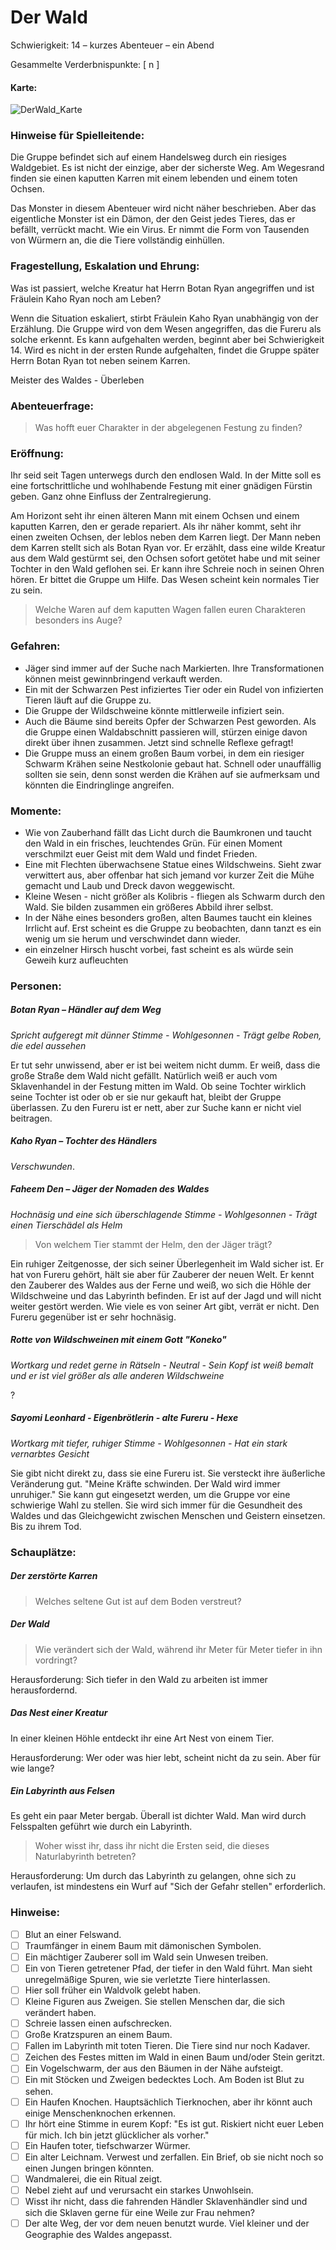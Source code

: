 

# Der Wald

Schwierigkeit: 14 – kurzes Abenteuer – ein Abend

Gesammelte Verderbnispunkte: [  n  ]

#### Karte:

![DerWald_Karte](https://github.com/marcelfnfnllvr/kingdomoftheyurei/blob/main/Abenteuer/DerWald_Karte.png)

### Hinweise für Spielleitende:

Die Gruppe befindet sich auf einem Handelsweg durch ein riesiges Waldgebiet. Es ist nicht der einzige, aber der sicherste Weg. Am Wegesrand finden sie einen kaputten Karren mit einem lebenden und einem toten Ochsen. 

Das Monster in diesem Abenteuer wird nicht näher beschrieben. Aber das eigentliche Monster ist ein Dämon, der den Geist jedes Tieres, das er befällt, verrückt macht. Wie ein Virus. Er nimmt die Form von Tausenden von Würmern an, die die Tiere vollständig einhüllen.

### Fragestellung, Eskalation und Ehrung:

Was ist passiert, welche Kreatur hat Herrn Botan Ryan angegriffen und ist Fräulein Kaho Ryan noch am Leben?

Wenn die Situation eskaliert, stirbt Fräulein Kaho Ryan unabhängig von der Erzählung. Die Gruppe wird von dem Wesen angegriffen, das die Fureru als solche erkennt. Es kann aufgehalten werden, beginnt aber bei Schwierigkeit 14. Wird es nicht in der ersten Runde aufgehalten, findet die Gruppe später Herrn Botan Ryan tot neben seinem Karren.

Meister des Waldes - Überleben

### Abenteuerfrage:

> Was hofft euer Charakter in der abgelegenen Festung zu finden?

### Eröffnung:

Ihr seid seit Tagen unterwegs durch den endlosen Wald. In der Mitte soll es eine fortschrittliche und wohlhabende Festung mit einer gnädigen Fürstin geben. Ganz ohne Einfluss der Zentralregierung.

Am Horizont seht ihr einen älteren Mann mit einem Ochsen und einem kaputten Karren, den er gerade repariert. Als ihr näher kommt, seht ihr einen zweiten Ochsen, der leblos neben dem Karren liegt. Der Mann neben dem Karren stellt sich als Botan Ryan vor. Er erzählt, dass eine wilde Kreatur aus dem Wald gestürmt sei, den Ochsen sofort getötet habe und mit seiner Tochter in den Wald geflohen sei. Er kann ihre Schreie noch in seinen Ohren hören. Er bittet die Gruppe um Hilfe. Das Wesen scheint kein normales Tier zu sein.
> Welche Waren auf dem kaputten Wagen fallen euren Charakteren besonders ins Auge?

### Gefahren:

- Jäger sind immer auf der Suche nach Markierten. Ihre Transformationen können meist gewinnbringend verkauft werden.
- Ein mit der Schwarzen Pest infiziertes Tier oder ein Rudel von infizierten Tieren läuft auf die Gruppe zu.
- Die Gruppe der Wildschweine könnte mittlerweile infiziert sein.
- Auch die Bäume sind bereits Opfer der Schwarzen Pest geworden. Als die Gruppe einen Waldabschnitt passieren will, stürzen einige davon direkt über ihnen zusammen. Jetzt sind schnelle Reflexe gefragt!
- Die Gruppe muss an einem großen Baum vorbei, in dem ein riesiger Schwarm Krähen seine Nestkolonie gebaut hat. Schnell oder unauffällig sollten sie sein, denn sonst werden die Krähen auf sie aufmerksam und könnten die Eindringlinge angreifen.

### Momente:

- Wie von Zauberhand fällt das Licht durch die Baumkronen und taucht den Wald in ein frisches, leuchtendes Grün. Für einen Moment verschmilzt euer Geist mit dem Wald und findet Frieden.<!-- Hmm, das ist 1:1 dieselbe Beschreibung wie beim Pilzabenteuer - ich hab nur die Farbe von Rot nach Grün geändert -->
- Eine mit Flechten überwachsene Statue eines Wildschweins. Sieht zwar verwittert aus, aber offenbar hat sich jemand vor kurzer Zeit die Mühe gemacht und Laub und Dreck davon weggewischt.
- Kleine Wesen - nicht größer als Kolibris - fliegen als Schwarm durch den Wald. Sie bilden zusammen ein größeres Abbild ihrer selbst.  
- In der Nähe eines besonders großen, alten Baumes taucht ein kleines Irrlicht auf. Erst scheint es die Gruppe zu beobachten, dann tanzt es ein wenig um sie herum und verschwindet dann wieder.  
- ein einzelner Hirsch huscht vorbei, fast scheint es als würde sein Geweih kurz aufleuchten 

### Personen:

##### Botan Ryan – Händler auf dem Weg

*Spricht aufgeregt mit dünner Stimme - Wohlgesonnen - Trägt gelbe Roben, die edel aussehen*

Er tut sehr unwissend, aber er ist bei weitem nicht dumm. Er weiß, dass die große Straße dem Wald nicht gefällt. Natürlich weiß er auch vom Sklavenhandel in der Festung mitten im Wald. Ob seine Tochter wirklich seine Tochter ist oder ob er sie nur gekauft hat, bleibt der Gruppe überlassen. Zu den Fureru ist er nett, aber zur Suche kann er nicht viel beitragen.


##### Kaho Ryan – Tochter des Händlers

*Verschwunden*. 

##### Faheem Den – Jäger der Nomaden des Waldes

*Hochnäsig und eine sich überschlagende Stimme - Wohlgesonnen - Trägt einen Tierschädel als Helm*

> Von welchem Tier stammt der Helm, den der Jäger trägt?

Ein ruhiger Zeitgenosse, der sich seiner Überlegenheit im Wald sicher ist. Er hat von Fureru gehört, hält sie aber für Zauberer der neuen Welt. Er kennt den Zauberer des Waldes aus der Ferne und weiß, wo sich die Höhle der Wildschweine und das Labyrinth befinden. Er ist auf der Jagd und will nicht weiter gestört werden. Wie viele es von seiner Art gibt, verrät er nicht. Den Fureru gegenüber ist er sehr hochnäsig.  

##### Rotte von Wildschweinen mit einem Gott "Koneko"

*Wortkarg und redet gerne in Rätseln - Neutral - Sein Kopf ist weiß bemalt und er ist viel größer als alle anderen Wildschweine*

? <!-- ???? -->

##### Sayomi Leonhard - Eigenbrötlerin - alte Fureru - Hexe

*Wortkarg mit tiefer, ruhiger Stimme - Wohlgesonnen - Hat ein stark vernarbtes Gesicht*

Sie gibt nicht direkt zu, dass sie eine Fureru ist. Sie versteckt ihre äußerliche Veränderung gut. "Meine Kräfte schwinden. Der Wald wird immer unruhiger." Sie kann gut eingesetzt werden, um die Gruppe vor eine schwierige Wahl zu stellen. Sie wird sich immer für die Gesundheit des Waldes und das Gleichgewicht zwischen Menschen und Geistern einsetzen. Bis zu ihrem Tod.

### Schauplätze:

##### Der zerstörte Karren

>  Welches seltene Gut ist auf dem Boden verstreut?

##### Der Wald

> Wie verändert sich der Wald, während ihr Meter für Meter tiefer in ihn vordringt?

Herausforderung: Sich tiefer in den Wald zu arbeiten ist immer herausfordernd.

##### Das Nest einer Kreatur

In einer kleinen Höhle entdeckt ihr eine Art Nest von einem Tier.

Herausforderung: Wer oder was hier lebt, scheint nicht da zu sein. Aber für wie lange?

##### Ein Labyrinth aus Felsen

Es geht ein paar Meter bergab. Überall ist dichter Wald. Man wird durch Felsspalten geführt wie durch ein Labyrinth.

> Woher wisst ihr, dass ihr nicht die Ersten seid, die dieses Naturlabyrinth betreten?

Herausforderung: Um durch das Labyrinth zu gelangen, ohne sich zu verlaufen, ist mindestens ein Wurf auf "Sich der Gefahr stellen" erforderlich.

### Hinweise:

- [ ] Blut an einer Felswand.
- [ ] Traumfänger in einem Baum mit dämonischen Symbolen.
- [ ] Ein mächtiger Zauberer soll im Wald sein Unwesen treiben.
- [ ] Ein von Tieren getretener Pfad, der tiefer in den Wald führt. Man sieht unregelmäßige Spuren, wie sie verletzte Tiere hinterlassen.
- [ ] Hier soll früher ein Waldvolk gelebt haben.
- [ ] Kleine Figuren aus Zweigen. Sie stellen Menschen dar, die sich verändert haben.
- [ ] Schreie lassen einen aufschrecken.
- [ ] Große Kratzspuren an einem Baum.
- [ ] Fallen im Labyrinth mit toten Tieren. Die Tiere sind nur noch Kadaver.
- [ ] Zeichen des Festes mitten im Wald in einen Baum und/oder Stein geritzt.
- [ ] Ein Vogelschwarm, der aus den Bäumen in der Nähe aufsteigt.
- [ ] Ein mit Stöcken und Zweigen bedecktes Loch. Am Boden ist Blut zu sehen.
- [ ] Ein Haufen Knochen. Hauptsächlich Tierknochen, aber ihr könnt auch einige Menschenknochen erkennen.
- [ ] Ihr hört eine Stimme in eurem Kopf: "Es ist gut. Riskiert nicht euer Leben für mich. Ich bin jetzt glücklicher als vorher."
- [ ] Ein Haufen toter, tiefschwarzer Würmer.
- [ ] Ein alter Leichnam. Verwest und zerfallen. Ein Brief, ob sie nicht noch so einen Jungen bringen könnten.
- [ ] Wandmalerei, die ein Ritual zeigt.
- [ ] Nebel zieht auf und verursacht ein starkes Unwohlsein.
- [ ] Wisst ihr nicht, dass die fahrenden Händler Sklavenhändler sind und sich die Sklaven gerne für eine Weile zur Frau nehmen?
- [ ] Der alte Weg, der vor dem neuen benutzt wurde. Viel kleiner und der Geographie des Waldes angepasst.
